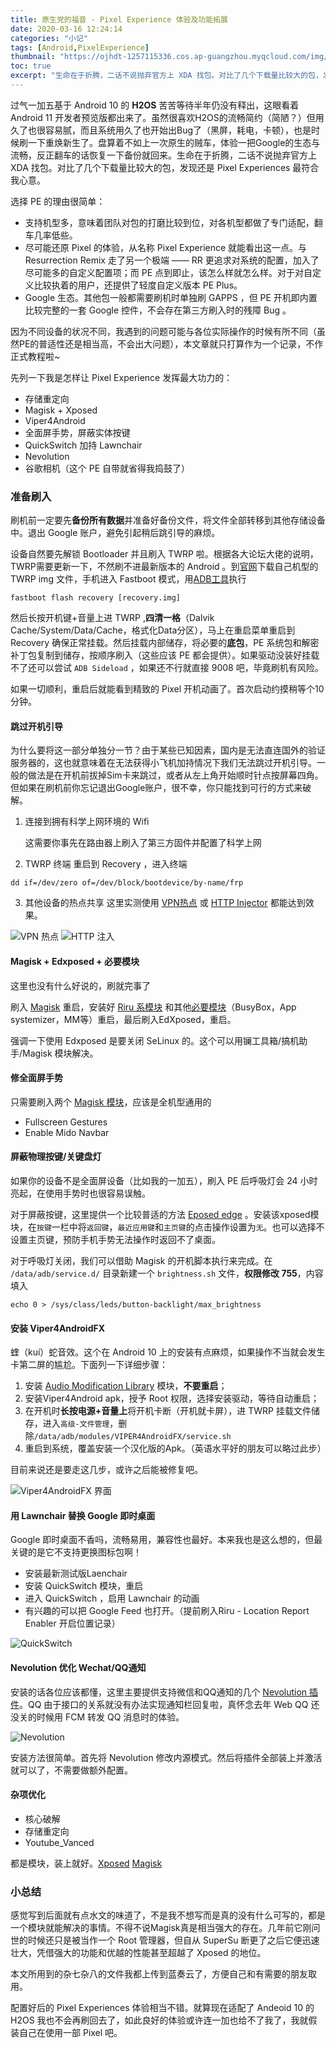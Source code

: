 ```yaml
---
title: 原生党的福音 - Pixel Experience 体验及功能拓展
date: 2020-03-16 12:24:14
categories: "小记"
tags: [Android,PixelExperience]
thumbnail: "https://ojhdt-1257115336.cos.ap-guangzhou.myqcloud.com/img/20200316/0.png"
toc: true
excerpt: "生命在于折腾，二话不说抛弃官方上 XDA 找包。对比了几个下载量比较大的包，发现还是 Pixel Experiences 最符合我心意。"
---
```

过气一加五基于 Android 10 的 **H2OS** 苦苦等待半年仍没有释出，这眼看着 Android 11 开发者预览版都出来了。虽然很喜欢H2OS的流畅简约（简陋？）但用久了也很容易腻，而且系统用久了也开始出Bug了（黑屏，耗电，卡顿），也是时候刷一下重焕新生了。盘算着不如上一次原生的贼车，体验一把Google的生态与流畅，反正翻车的话恢复一下备份就回来。生命在于折腾，二话不说抛弃官方上 XDA 找包。对比了几个下载量比较大的包，发现还是 Pixel Experiences 最符合我心意。

选择 PE 的理由很简单：

- 支持机型多，意味着团队对包的打磨比较到位，对各机型都做了专门适配，翻车几率低些。
- 尽可能还原 Pixel 的体验，从名称 Pixel Experience 就能看出这一点。与 Resurrection Remix 走了另一个极端 —— RR 更追求对系统的配置，加入了尽可能多的自定义配置项；而 PE 点到即止，该怎么样就怎么样。对于对自定义比较执着的用户，还提供了轻度自定义版本 PE Plus。
- Google 生态。其他包一般都需要刷机时单独刷 GAPPS ，但 PE 开机即内置比较完整的一套 Google 控件，不会存在第三方刷入时的残障 Bug 。

因为不同设备的状况不同，我遇到的问题可能与各位实际操作的时候有所不同（虽然PE的普适性还是相当高，不会出大问题），本文章就只打算作为一个记录，不作正式教程啦~

先列一下我是怎样让 Pixel Experience 发挥最大功力的：

- 存储重定向
- Magisk + Xposed
- Viper4Android
- 全面屏手势，屏蔽实体按键
- QuickSwitch 加持 Lawnchair
- Nevolution
- 谷歌相机（这个 PE 自带就省得我捣鼓了）

### 准备刷入

刷机前一定要先**备份所有数据**并准备好备份文件，将文件全部转移到其他存储设备中。退出 Google 账户，避免引起稍后跳引导的麻烦。

设备自然要先解锁 Bootloader 并且刷入 TWRP 啦。根据各大论坛大佬的说明，TWRP需要更新一下，不然刷不进最新版本的 Android 。到[官网](https://twrp.me/Devices/)下载自己机型的 TWRP img 文件，手机进入 Fastboot 模式，用[ADB工具](https://developer.android.com/studio/releases/platform-tools)执行
```
fastboot flash recovery [recovery.img]
```
然后长按开机键+音量上进 TWRP ,**四清一格**（Dalvik Cache/System/Data/Cache，格式化Data分区），马上在重启菜单重启到 Recovery 确保正常挂载。然后挂载内部储存，将必要的**底包**，PE 系统包和解密补丁包复制到储存，按顺序刷入（这些应该 PE 都会提供）。如果驱动没装好挂载不了还可以尝试 `ADB Sideload` ，如果还不行就直接 9008 吧，毕竟刷机有风险。

如果一切顺利，重启后就能看到精致的 Pixel 开机动画了。首次启动约摸稍等个10分钟。

#### 跳过开机引导

为什么要将这一部分单独分一节？由于某些已知因素，国内是无法直连国外的验证服务器的，这也就意味着在无法获得小飞机加持情况下我们无法跳过开机引导。一般的做法是在开机前拔掉Sim卡来跳过，或者从左上角开始顺时针点按屏幕四角。但如果在刷机前你忘记退出Google账户，很不幸，你只能找到可行的方式来破解。

1. 连接到拥有科学上网环境的 Wifi

    这需要你事先在路由器上刷入了第三方固件并配置了科学上网

2. TWRP 终端
    重启到 Recovery ，进入终端
```
dd if=/dev/zero of=/dev/block/bootdevice/by-name/frp
```
3. 其他设备的热点共享
这里实测使用 [VPN热点](https://www.lanzous.com/b089aaw8d) 或 [HTTP Injector](https://www.lanzous.com/b089aaw8d) 都能达到效果。

![VPN 热点](https://ojhdt-1257115336.cos.ap-guangzhou.myqcloud.com/img/20200316/1.png)
![HTTP 注入](https://ojhdt-1257115336.cos.ap-guangzhou.myqcloud.com/img/20200316/2.png)

#### Magisk + Edxposed + 必要模块

这里也没有什么好说的，刷就完事了

刷入 [Magisk](https://www.lanzous.com/b089ab4mf) 重启，安装好 [Riru 系模块](https://www.lanzous.com/b089ab64j) 和其他[必要模块](https://www.lanzous.com/b089ab6di)（BusyBox，App systemizer，MM等）重启，最后刷入EdXposed，重启。

强调一下使用 Edxposed 是要关闭 SeLinux 的。这个可以用镧工具箱/搞机助手/Magisk 模块解决。

#### 修全面屏手势

只需要刷入两个 [Magisk 模块](https://www.lanzous.com/b089ab69e)，应该是全机型通用的

- Fullscreen Gestures
- Enable Mido Navbar

#### 屏蔽物理按键/关键盘灯

如果你的设备不是全面屏设备（比如我的一加五），刷入 PE 后呼吸灯会 24 小时亮起，在使用手势时也很容易误触。

对于屏蔽按键，这里提供一个比较普适的方法 [Eposed edge](https://www.lanzous.com/b089ab6id) 。安装该xposed模块，在`按键`一栏中将`返回键`，`最近应用键`和`主页键`的点击操作设置为`无`。也可以选择不设置主页键，预防手机手势无法操作时返回不了桌面。

对于呼吸灯关闭，我们可以借助 Magisk 的开机脚本执行来完成。在 `/data/adb/service.d/` 目录新建一个 `brightness.sh` 文件，**权限修改 755**，内容填入
```
echo 0 > /sys/class/leds/button-backlight/max_brightness
```


#### 安装 Viper4AndroidFX
蝰（kuí）蛇音效。这个在 Android 10 上的安装有点麻烦，如果操作不当就会发生卡第二屏的尴尬。下面列一下详细步骤：

1. 安装 [Audio Modification Library](https://www.lanzous.com/b089ab60f) 模块，**不要重启**；
2. 安装Viper4Android apk，授予 Root 权限，选择安装驱动，等待自动重启；
3. 在开机时**长按电源+音量上**将开机卡断（开机就卡屏），进 TWRP 挂载文件储存，进入`高级-文件管理`，删除`/data/adb/modules/VIPER4AndroidFX/service.sh`
4. 重启到系统，覆盖安装一个汉化版的Apk。（英语水平好的朋友可以略过此步）

目前来说还是要走这几步，或许之后能被修复吧。

![Viper4AndroidFX 界面](https://ojhdt-1257115336.cos.ap-guangzhou.myqcloud.com/img/20200316/5.png)

#### 用 Lawnchair 替换 Google 即时桌面
Google 即时桌面不香吗，流畅易用，兼容性也最好。本来我也是这么想的，但最关键的是它不支持更换图标包啊！

- 安装最新测试版Laenchair
- 安装 QuickSwitch 模块，重启
- 进入 QuickSwitch ，启用 Lawnchair 的动画
- 有兴趣的可以把 Google Feed 也打开。（提前刷入Riru - Location Report Enabler 开启位置记录）

![QuickSwitch](https://ojhdt-1257115336.cos.ap-guangzhou.myqcloud.com/img/20200316/3.png)

#### Nevolution 优化 Wechat/QQ通知

安装的话各位应该都懂，这里主要提供支持微信和QQ通知的几个 [Nevolution 插件](https://www.lanzous.com/b089ab6mh)。QQ 由于接口的关系就没有办法实现通知栏回复啦，真怀念去年 Web QQ 还没关的时候用 FCM 转发 QQ 消息时的体验。

![Nevolution](https://ojhdt-1257115336.cos.ap-guangzhou.myqcloud.com/img/20200316/4.png)

安装方法很简单。首先将 Nevolution 修改内源模式。然后将插件全部装上并激活就可以了，不需要做额外配置。

#### 杂项优化

- 核心破解
- 存储重定向
- Youtube_Vanced

都是模块，装上就好。[Xposed](https://www.lanzous.com/b089ab6id) [Magisk](https://www.lanzous.com/b089ab6di)

### 小总结

感觉写到后面就有点水文的味道了，不是我不想写而是真的没有什么可写的，都是一个模块就能解决的事情。不得不说Magisk真是相当强大的存在。几年前它刚问世的时候还只是被当作一个 Root 管理器，但自从 SuperSu 断更了之后它便迅速壮大，凭借强大的功能和优越的性能甚至超越了 Xposed 的地位。

本文所用到的杂七杂八的文件我都上传到蓝奏云了，方便自己和有需要的朋友取用。

配置好后的 Pixel Experiences 体验相当不错。就算现在适配了 Andeoid 10 的 H2OS 我也不会再刷回去了，如此良好的体验或许连一加也给不了我了，我就假装自己在使用一部 Pixel 吧。